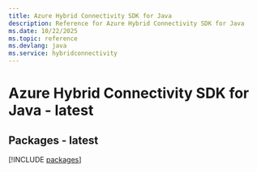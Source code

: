 ```yaml
---
title: Azure Hybrid Connectivity SDK for Java
description: Reference for Azure Hybrid Connectivity SDK for Java
ms.date: 10/22/2025
ms.topic: reference
ms.devlang: java
ms.service: hybridconnectivity
---
```

# Azure Hybrid Connectivity SDK for Java - latest
## Packages - latest
[!INCLUDE [packages](hybrid-connectivity-index.md)]